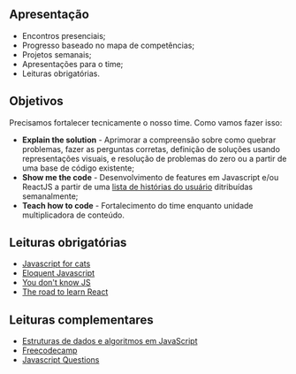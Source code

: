 ## Apresentação
- Encontros presenciais;
- Progresso baseado no mapa de competências;
- Projetos semanais;
- Apresentações para o time;
- Leituras obrigatórias.

## Objetivos
Precisamos fortalecer tecnicamente o nosso time. Como vamos fazer isso:

- **Explain the solution** - Aprimorar a compreensão sobre como quebrar problemas, fazer as perguntas corretas, definição de soluções usando representações visuais, e resolução de problemas do zero ou a partir de uma base de código existente;
- **Show me the code** - Desenvolvimento de features em Javascript e/ou ReactJS a partir de uma [lista de histórias do usuário](https://github.com/VaiNaWeb/treinamento-de-javascript/tree/master/projetos/lista.md) ditribuídas semanalmente;
- **Teach how to code** - Fortalecimento do time enquanto unidade multiplicadora de conteúdo.

## Leituras obrigatórias

- [Javascript for cats](http://jsforcats.com/)
- [Eloquent Javascript](https://github.com/braziljs/eloquente-javascript)
- [You don't know JS](https://github.com/cezaraugusto/You-Dont-Know-JS)
- [The road to learn React](https://leanpub.com/the-road-to-learn-react-portuguese)

## Leituras complementares

- [Estruturas de dados e algoritmos em JavaScript](https://www.amazon.com.br/Estruturas-Dados-Algoritmos-Javascript-Habilidades/dp/8575225537?tag=goog0ef-20&smid=A1ZZFT5FULY4LN&ascsubtag=go_726685122_54292137521_242594579893_pla-395601669085_c_)
- [Freecodecamp](https://learn.freecodecamp.org/javascript-algorithms-and-data-structures/basic-javascript/)
- [Javascript Questions](https://github.com/lydiahallie/javascript-questions)
